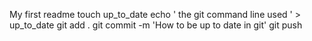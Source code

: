 My first readme
touch up_to_date
echo ' the git command line used ' > up_to_date
git add .
git commit -m 'How to be up to date in git'
git push
